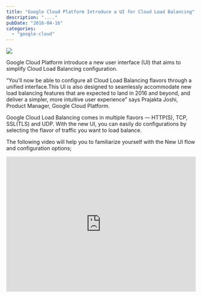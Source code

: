 ```yaml
---
title: "Google Cloud Platform Introduce a UI for Cloud Load Balancing"
description: "...."
pubDate: "2016-04-16"
categories: 
  - "google-cloud"
---
```


[![](/images/ui-12.png)](https://1.bp.blogspot.com/-IcmBiPdqcBs/VxJSEl6O11I/AAAAAAAAC2A/wH6L-GzjDc0qYSPMoKnsSc0LPBZDLQz2gCLcB/s1600/ui-12.png)

  

Google Cloud Platform introduce a new user interface (UI) that aims to simplify Cloud Load Balancing configuration.

  

“You’ll now be able to configure all Cloud Load Balancing flavors through a unified interface.This UI is also designed to seamlessly accommodate new load balancing features that are expected to land in 2016 and beyond, and deliver a simpler, more intuitive user experience” says Prajakta Joshi, Product Manager, Google Cloud Platform.

  

Google Cloud Load Balancing comes in multiple flavors — HTTP(S), TCP, SSL(TLS) and UDP. With the new UI, you can easily do configurations by selecting the flavor of traffic you want to load balance.

  

The following video will help you to familiarize yourself with the New UI flow and configuration options;

  

<iframe allowfullscreen data-thumbnail-src="https://i.ytimg.com/vi/FtLhVvSFi84/0.jpg" frameborder="0" height="360" src="https://www.youtube.com/embed/FtLhVvSFi84?feature=player_embedded" width="100%"></iframe>

